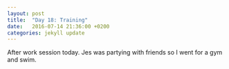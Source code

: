 ```yaml
---
layout: post
title:  "Day 18: Training"
date:   2016-07-14 21:36:00 +0200
categories: jekyll update
---
```


After work session today. Jes was partying with friends so I went for a gym and swim.
